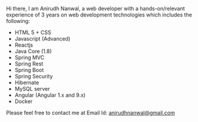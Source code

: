 Hi there,
I am Anirudh Nanwal, a web developer with a hands-on/relevant experience of 3 years on web development technologies which includes the following:

- HTML 5 + CSS
- Javascript (Advanced)
- Reactjs
- Java Core (1.8)
- Spring MVC
- Spring Rest
- Spring Boot
- Spring Security
- Hibernate
- MySQL server
- Angular (Angular 1.x and 9.x)
- Docker

Please feel free to contact me at
Email Id: anirudhnanwal@gmail.com
